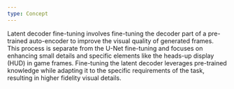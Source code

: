 ```yaml
---
type: Concept
---
```


Latent decoder fine-tuning involves fine-tuning the decoder part of a pre-trained auto-encoder to improve the visual quality of generated frames. This process is separate from the U-Net fine-tuning and focuses on enhancing small details and specific elements like the heads-up display (HUD) in game frames. Fine-tuning the latent decoder leverages pre-trained knowledge while adapting it to the specific requirements of the task, resulting in higher fidelity visual details.